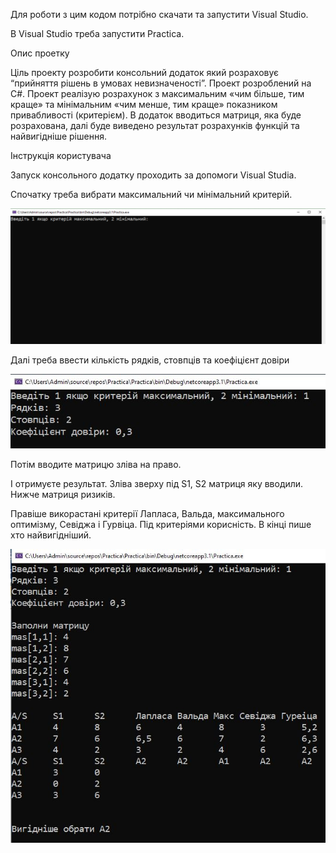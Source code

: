 Для роботи з цим кодом потрібно скачати та запустити Visual Studio.

В Visual Studio треба запустити Practica.

Опис проетку

Ціль проекту розробити консольний додаток який розраховує “прийняття рішень в умовах невизначеності”. Проект розроблений на C#. Проект реалізую розрахунок з максимальним «чим більше, тим краще» та мінімальним «чим менше, тим краще» показником привабливості (критерієм). В додаток вводиться матриця, яка буде розрахована, далі буде виведено результат розрахунків функцій та найвигідніше рішення. 

Інструкція користувача

Запуск консольного додатку проходить за допомоги Visual Studia.

Спочатку треба вибрати максимальний чи мінімальний критерій.

![alt text](screenshots/1.png "Початок")
 
Далі треба ввести кількість рядків, стовпців та коефіцієнт довіри

![alt text](screenshots/2.png "Введення початкових данних")
 
Потім вводите матрицю зліва на право.

І отримуєте результат. Зліва зверху під S1, S2 матриця яку вводили. Нижче матриця ризиків.

Правіше викорастані критерії Лапласа, Вальда, максимального оптимізму, Севіджа і Гурвіца. Під критеріями корисність. В кінці пише хто найвигідніший. 

![alt text](screenshots/3.png "Результат розрахунків")
